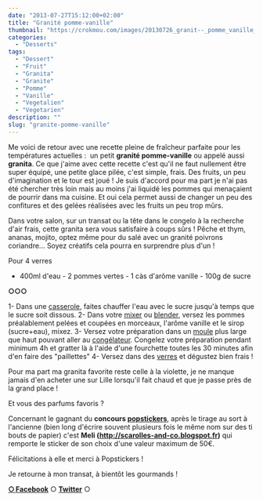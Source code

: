 ```yaml
---
date: "2013-07-27T15:12:00+02:00"
title: "Granité pomme-vanille"
thumbnail: "https://crokmou.com/images/20130726_granit--_pomme_vanille_0014.jpg"
categories:
  - "Desserts"
tags:
  - "Dessert"
  - "Fruit"
  - "Granita"
  - "Granite"
  - "Pomme"
  - "Vanille"
  - "Vegetalien"
  - "Vegetarien"
description: ""
slug: "granite-pomme-vanille"
---
```


Me voici de retour avec une recette pleine de fraîcheur parfaite pour les températures actuelles :  un petit **granité pomme-vanille** ou appelé aussi **granita**. Ce que j'aime avec cette recette c'est qu'il ne faut nullement être super équipé, une petite glace pilée, c'est simple, frais. Des fruits, un peu d'imagination et le tour est joué ! Je suis d'accord pour ma part je n'ai pas été chercher très loin mais au moins j'ai liquidé les pommes qui menaçaient de pourrir dans ma cuisine. Et oui cela permet aussi de changer un peu des confitures et des gelées réalisées avec les fruits un peu trop mûrs.

Dans votre salon, sur un transat ou la tête dans le congelo à la recherche d'air frais, cette granita sera vous satisfaire à coups sûrs ! Pêche et thym, ananas, mojito, optez même pour du salé avec un granité poivrons coriandre... Soyez créatifs cela pourra en surprendre plus d'un !

Pour 4 verres

- 400ml d'eau - 2 pommes vertes - 1 càs d'arôme vanille - 100g de sucre

**○○○**

1- Dans une [casserole](http://www.rueducommerce.fr/m/pl/malid:115), faites chauffer l'eau avec le sucre jusqu'à temps que le sucre soit dissous. 2- Dans votre [mixer](http://www.rueducommerce.fr/m/pl/malid:1455381) ou [blender](http://www.rueducommerce.fr/m/pl/malid:9633603), versez les pommes préalablement pelées et coupées en morceaux, l'arôme vanille et le sirop (sucre+eau), mixez. 3- Versez votre préparation dans un [moule](http://www.rueducommerce.fr/m/pl/malid:5325292) plus large que haut pouvant aller au [congélateur](http://www.rueducommerce.fr/m/pl/malid:9633581). Congelez votre préparation pendant minimum 4h et gratter là à l'aide d'une fourchette toutes les 30 minutes afin d'en faire des "paillettes" 4- Versez dans des [verres](http://www.rueducommerce.fr/m/pl/malid:4769908) et dégustez bien frais !

Pour ma part ma granita favorite reste celle à la violette, je ne manque jamais d'en acheter une sur Lille lorsqu'il fait chaud et que je passe près de la grand place !

Et vous des parfums favoris ?

Concernant le gagnant du **concours [popstickers](http://www.popstickers.fr/)**, après le tirage au sort à l'ancienne (bien long d'écrire souvent plusieurs fois le même nom sur des ti bouts de papier) c'est **Meli (http://scarolles-and-co.blogspot.fr)** qui remporte le sticker de son choix d'une valeur maximum de 50€.

Félicitations à elle et merci à Popstickers !

Je retourne à mon transat, à bientôt les gourmands !

[**○<span style="font-size: xx-small; margin: 0px; outline: 0px; padding: 0px;"><span style="font-family: Arial, Helvetica, sans-serif; margin: 0px; outline: 0px; padding: 0px;"> </span></span>Facebook**](https://www.facebook.com/pages/CroKMou/148093255259077) ○ [**Twitter**](https://twitter.com/Crokmou) ○

 